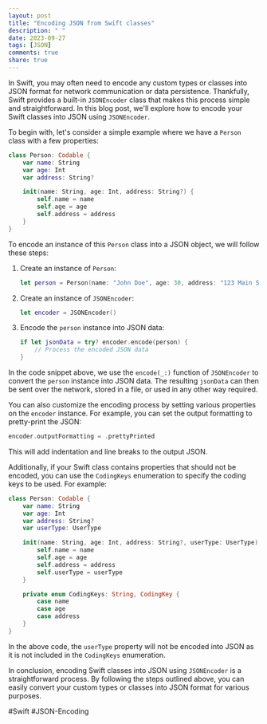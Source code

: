 ```yaml
---
layout: post
title: "Encoding JSON from Swift classes"
description: " "
date: 2023-09-27
tags: [JSON]
comments: true
share: true
---
```


In Swift, you may often need to encode any custom types or classes into JSON format for network communication or data persistence. Thankfully, Swift provides a built-in `JSONEncoder` class that makes this process simple and straightforward. In this blog post, we'll explore how to encode your Swift classes into JSON using `JSONEncoder`.

To begin with, let's consider a simple example where we have a `Person` class with a few properties:

```swift
class Person: Codable {
    var name: String
    var age: Int
    var address: String?

    init(name: String, age: Int, address: String?) {
        self.name = name
        self.age = age
        self.address = address
    }
}
```

To encode an instance of this `Person` class into a JSON object, we will follow these steps:

1. Create an instance of `Person`:

    ```swift
    let person = Person(name: "John Doe", age: 30, address: "123 Main St")
    ```

2. Create an instance of `JSONEncoder`:

    ```swift
    let encoder = JSONEncoder()
    ```

3. Encode the `person` instance into JSON data:

    ```swift
    if let jsonData = try? encoder.encode(person) {
        // Process the encoded JSON data
    }
    ```

In the code snippet above, we use the `encode(_:)` function of `JSONEncoder` to convert the `person` instance into JSON data. The resulting `jsonData` can then be sent over the network, stored in a file, or used in any other way required.

You can also customize the encoding process by setting various properties on the `encoder` instance. For example, you can set the output formatting to pretty-print the JSON:

```swift
encoder.outputFormatting = .prettyPrinted
```

This will add indentation and line breaks to the output JSON.

Additionally, if your Swift class contains properties that should not be encoded, you can use the `CodingKeys` enumeration to specify the coding keys to be used. For example:

```swift
class Person: Codable {
    var name: String
    var age: Int
    var address: String?
    var userType: UserType

    init(name: String, age: Int, address: String?, userType: UserType) {
        self.name = name
        self.age = age
        self.address = address
        self.userType = userType
    }

    private enum CodingKeys: String, CodingKey {
        case name
        case age
        case address
    }
}
```

In the above code, the `userType` property will not be encoded into JSON as it is not included in the `CodingKeys` enumeration.

In conclusion, encoding Swift classes into JSON using `JSONEncoder` is a straightforward process. By following the steps outlined above, you can easily convert your custom types or classes into JSON format for various purposes.

#Swift #JSON-Encoding